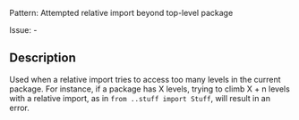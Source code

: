 Pattern: Attempted relative import beyond top-level package

Issue: -

## Description

Used when a relative import tries to access too many levels in the current package. For instance, if a package has X levels, trying to climb X + n levels with a relative
import, as in `from ..stuff import Stuff`, will result in an error.
